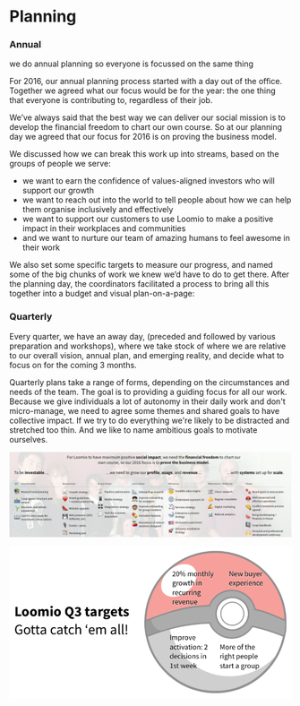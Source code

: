 # Planning

### Annual 
we do annual planning so everyone is focussed on the same thing

For 2016, our annual planning process started with a day out of the office. Together we agreed what our focus would be for the year: the one thing that everyone is contributing to, regardless of their job.

We’ve always said that the best way we can deliver our social mission is to develop the financial freedom to chart our own course. So at our planning day we agreed that our focus for 2016 is on proving the business model.

We discussed how we can break this work up into streams, based on the groups of people we serve:

* we want to earn the confidence of values-aligned investors who will support our growth
* we want to reach out into the world to tell people about how we can help them organise inclusively and effectively
* we want to support our customers to use Loomio to make a positive impact in their workplaces and communities
* and we want to nurture our team of amazing humans to feel awesome in their work

We also set some specific targets to measure our progress, and named some of the big chunks of work we knew we’d have to do to get there. After the planning day, the coordinators facilitated a process to bring all this together into a budget and visual plan-on-a-page:

### Quarterly

Every quarter, we have an away day, (preceded and followed by various preparation and workshops), where we take stock of where we are relative to our overall vision, annual plan, and emerging reality, and decide what to focus on for the coming 3 months.

Quarterly plans take a range of forms, depending on the circumstances and needs of the team. The goal is to providing a guiding focus for all our work. Because we give individuals a lot of autonomy in their daily work and don't micro-manage, we need to agree some themes and shared goals to have collective impact. If we try to do everything we're likely to be distracted and stretched too thin. And we like to name ambitious goals to motivate ourselves.

![](q22016plan.png)

![](q32016targets.png)
